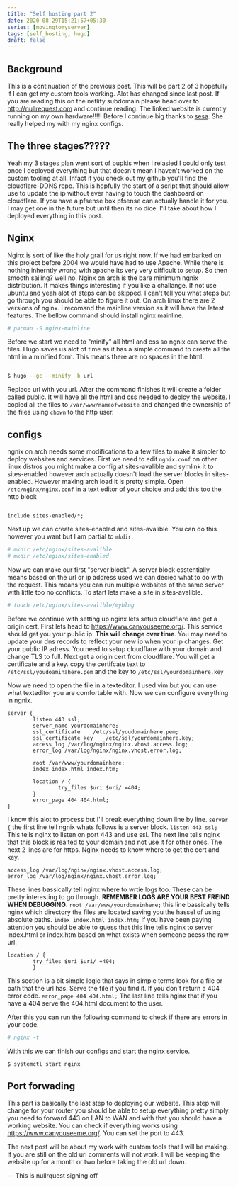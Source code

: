 ```yaml
---
title: "Self hosting part 2"
date: 2020-08-29T15:21:57+05:30
series: [movingtomyserver]
tags: [self_hosting, hugo]
draft: false
---
```


## Background

This is a continuation of the previous post. This will be part 2 of 3 hopefully if I can get my custom tools working. Alot has changed since last post. If you are reading this on the netlify subdomain please head over to <http://nullrequest.com> and continue reading. The linked website is curently running on my own hardware!!!!! Before I continue big thanks to [sesa](https://emalm.com). She really helped my with my nginx configs.

## The three stages?????

Yeah my 3 stages plan went sort of bupkis when I relasied I could only test once I deployed everything but that doesn't mean I haven't worked on the custom tooling at all. Infact if you check out my github you'll find the cloudflare-DDNS repo. This is hopfully the start of a script that should allow use to update the ip without ever having to touch the dashboard on cloudflare. If you have a pfsense box pfsense can actually handle it for you. I may get one in the future but until then its no dice. I'll take about how I deployed everything in this post. 

## Nginx

Nginx is sort of like the holy grail for us right now. If we had embarked on this project before 2004 we would have had to use Apache. While there is nothing inherntly wrong with apache its very very difficult to setup. So then smooth sailing? well no. Nginx on arch is the bare minimum ngnix distribution. It makes things interesting if you like a challange. If not use ubuntu and yeah alot of steps can be skipped. I can't tell you what steps but go through you should be able to figure it out. On arch linux there are 2 versions of nginx. I recomand the mainline version as it will have the latest features. The bellow command should install nginx mainline.

```bash
# pacman -S nginx-mainline
```

Before we start we need to "minify" all html and css so ngnix can serve the files. Hugo saves us alot of time as it has a simple command to create all the html in a minified form. This means there are no spaces in the html.

```bash

$ hugo --gc --minify -b url

```

Replace url with you url. After the command finishes it will create a folder called public. It will have all the html and css needed to deploy the website. I copied all the files to `/var/www/nameofwebsite` and changed the ownership of the files using `chown` to the http user.

## configs

ngnix on arch needs some modifications to a few files to make it simpler to deploy websites and services. First we need to edit `ngnix.conf` on other linux distros you might make a config at sites-avalible and symlink it to sites-enabled however arch actually doesn't load the server blocks in sites-enabled. However making arch load it is pretty simple. Open `/etc/nginx/nginx.conf` in a text editor of your choice and add this too the http block

```nginx

include sites-enabled/*;

```

Next up we can create sites-enabled and sites-avalible. You can do this however you want but I am partial to `mkdir`.

```bash
# mkdir /etc/nginx/sites-avalible
# mkdir /etc/nginx/sites-enabled
```

Now we can make our first "server block", A server block esstentially means based on the url or ip address used we can decied what to do with the request. This means you can run multiple websites of the same server with little too no conflicts. To start lets make a site in sites-avalible.

```bash
# touch /etc/nginx/sites-avalible/myblog
```

Before we continue with setting up nginx lets setup cloudflare and get a origin cert. First lets head to <https://www.canyouseeme.org/>.  This service should get you your public ip. __This will change over time__. You may need to update your dns records to reflect your new ip when your ip changes. Get your public IP adress. You need to setup cloudflare with your domain and change TLS to full. Next get a origin cert from cloudflare. You will get a certificate and a key. copy the certifcate text to ` /etc/ssl/youdoaminahere.pem` and the key to  `/etc/ssl/yourdomainhere.key`

Now we need to open the file in a texteditor. I used vim but you can use what texteditor you are comfortable with. Now we can configure everything in ngnix.

```nginx
server {
        listen 443 ssl;
        server_name yourdomainhere;
        ssl_certificate    /etc/ssl/youdomainhere.pem;
        ssl_certificate_key    /etc/ssl/yourdomainhere.key;
        access_log /var/log/nginx/nginx.vhost.access.log;
        error_log /var/log/nginx/nginx.vhost.error.log;

        root /var/www/yourdomainhere;
        index index.html index.htm;

        location / {
                try_files $uri $uri/ =404;
        }
        error_page 404 404.html;
}
```

I know this alot to process but I'll break everything down line by line.
`server {` the first line tell ngnix whats follows is a server block. `listen 443 ssl;` This tells nginx to listen on port 443 and use ssl. The next line tells nginx that this block is realted to your domain and not use it for other ones. The next 2 lines are for https. Nginx needs to know where to get the cert and key.

```nginx
access_log /var/log/nginx/nginx.vhost.access.log;
error_log /var/log/nginx/nginx.vhost.error.log;
```

These lines bassically tell nginx where to wrtie logs too. These can be pretty interesting to go through. __REMEMBER LOGS ARE YOUR BEST FREIND WHEN DEBUGGING__. `root /var/www/yourdomainhere;` this line bassically tells nginx which directory the files are located saving you the hassel of using absolute paths. `index index.html index.htm;` If you have been paying attention you should be able to guess that this line tells nginx to server index.html or index.htm based on what exists when someone acess the raw url.

```nginx
location / {
        try_files $uri $uri/ =404;
        }
```

This section is a bit simple logic that says in simple terms look for a file or path that the url has. Serve the file if you find it. If you don't return a 404 error code. `error_page 404 404.html;` The last line tells nginx that if you have a 404 serve the 404.html document to the user. 

After this you can run the following command to check if there are errors in your code.

```bash
# nginx -t
```

With this we can finish our configs and  start the nginx service. 

```bash
$ systemctl start nginx
```

## Port forwading

This part is basically the last step to deploying our website. This step will change for your router you should be able to setup everything pretty simply. you need to forward 443 on LAN to WAN and with that you should have a working website. You can check if everything works using <https://www.canyouseeme.org/>. You can set the port to 443. 



The next post will be about my work with custom tools that I will be making. If you are still on the old url comments will not work. I will be keeping the website up for a month or two before taking the old url down.

— This is nullrquest signing off 